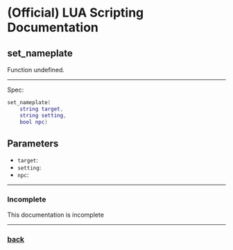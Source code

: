 
# (Official) LUA Scripting Documentation

## set_nameplate

Function undefined.

___

Spec:

```lua
set_nameplate(
	string target,
	string setting,
	bool npc)
```

## Parameters

- `target`: 
- `setting`: 
- `npc`: 

___

### Incomplete

This documentation is incomplete

___

### [back](../other)
